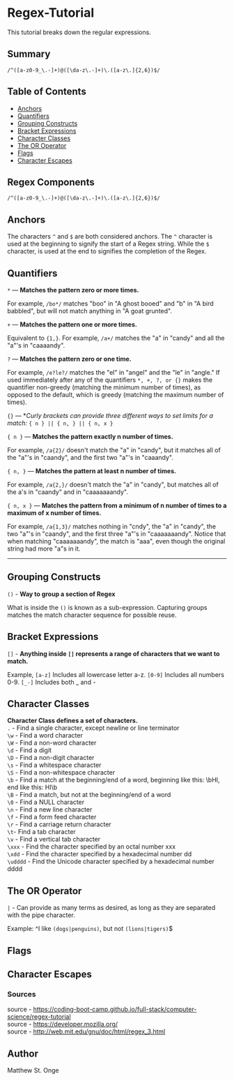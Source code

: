 # Regex-Tutorial
This tutorial breaks down the regular expressions. 

## Summary
```
/^([a-z0-9_\.-]+)@([\da-z\.-]+)\.([a-z\.]{2,6})$/
```


## Table of Contents

- [Anchors](#anchors)
- [Quantifiers](#quantifiers)
- [Grouping Constructs](#grouping-constructs)
- [Bracket Expressions](#bracket-expressions)
- [Character Classes](#character-classes)
- [The OR Operator](#the-or-operator)
- [Flags](#flags)
- [Character Escapes](#character-escapes)

## Regex Components

```/^([a-z0-9_\.-]+)@([\da-z\.-]+)\.([a-z\.]{2,6})$/```

## Anchors

The characters ```^``` and ```$``` are both considered anchors.
The ```^``` character is used at the beginning to signify the start of a Regex string. While the ```$``` character, is used at the end to signifies the completion of the Regex.


## Quantifiers

```*``` — **Matches the pattern zero or more times.**

For example, ```/bo*/``` matches "boo" in "A ghost booed" and "b" in "A bird babbled", but will not match anything in "A goat grunted".

```+``` — **Matches the pattern one or more times.**

Equivalent to ```{1,}```. For example, ```/a+/``` matches the "a" in "candy" and all the "a"'s in "caaaandy".

```?``` — **Matches the pattern zero or one time.**

For example, ```/e?le?/``` matches the "el" in "angel" and the "le" in "angle." If used immediately after any of the quantifiers ```*, +, ?, or {}``` makes the quantifier non-greedy (matching the minimum number of times), as opposed to the default, which is greedy (matching the maximum number of times).

```{}``` — **Curly brackets can provide three different ways to set limits for a match:* ```{ n } || { n, } || { n, x }```

```{ n }``` — **Matches the pattern exactly n number of times.**	

For example, ```/a{2}/``` doesn't match the "a" in "candy", but it matches all of the "a"'s in "caandy", and the first two "a"'s in "caaandy".

```{ n, }``` — **Matches the pattern at least n number of times.**

For example, ```/a{2,}/``` doesn't match the "a" in "candy", but matches all of the a's in "caandy" and in "caaaaaaandy".

```{ n, x }``` — **Matches the pattern from a minimum of n number of times to a maximum of x number of times.**

For example, ```/a{1,3}/``` matches nothing in "cndy", the "a" in "candy", the two "a"'s in "caandy", and the first three "a"'s in "caaaaaaandy". Notice that when matching "caaaaaaandy", the match is "aaa", even though the original string had more "a"s in it.

---

## Grouping Constructs

```()``` - **Way to group a section of Regex**

What is inside the ```()``` is known as a sub-expression. Capturing groups matches the match character sequence for possible reuse. 

## Bracket Expressions

```[]``` - **Anything inside ```[]``` represents a range of characters that we want to match.**

Example, ```[a-z]``` Includes all lowercase letter a-z. ```[0-9]``` Includes all numbers 0-9. ```[_-]``` Includes both _ and -


## Character Classes

**Character Class defines a set of characters.**<br>
```.``` - Find a single character, except newline or line terminator <br>
```\w``` - Find a word character<br>
```\W``` - Find a non-word character<br>
```\d``` - Find a digit<br>
```\D``` - Find a non-digit character<br>
```\s``` - Find a whitespace character<br>
```\S``` - Find a non-whitespace character<br>
```\b``` - Find a match at the beginning/end of a word, beginning like this: \bHI, end like this: HI\b<br>
```\B``` - Find a match, but not at the beginning/end of a word<br>
```\0``` - Find a NULL character<br>
```\n``` - Find a new line character<br>
```\f``` - Find a form feed character<br>
```\r``` - Find a carriage return character<br>
```\t```- Find a tab character<br>
```\v``` - Find a vertical tab character<br>
```\xxx``` - Find the character specified by an octal number xxx<br>
```\xdd``` - Find the character specified by a hexadecimal number dd<br>
```\udddd``` - Find the Unicode character specified by a hexadecimal number dddd

## The OR Operator
```|``` -  Can provide as many terms as desired, as long as they are separated with the pipe character.

Example: ^I like ```(dogs|penguins)```, but not ```(lions|tigers)```$

## Flags


## Character Escapes


### Sources
source - https://coding-boot-camp.github.io/full-stack/computer-science/regex-tutorial <br>
source - https://developer.mozilla.org/ <br>
source - http://web.mit.edu/gnu/doc/html/regex_3.html

## Author
Matthew St. Onge